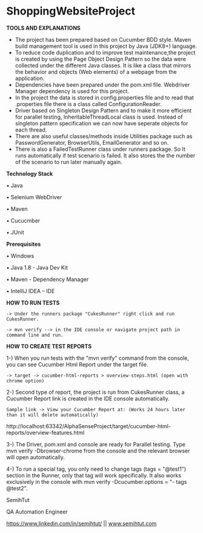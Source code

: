 # ShoppingWebsiteProject


**TOOLS AND EXPLANATIONS**

- The project has been prepared based on Cucumber BDD style. Maven build management tool is used in this project by Java (JDK8+) language. 
- To reduce code duplication and to improve test maintenance,the project is created by using the Page Object Design Pattern so the data were collected under the different Java classes. It is like a class that mirrors the behavior and objects (Web elements) of a webpage from the application. 
- Dependencies have been prepared under the pom.xml file. Webdriver Manager dependency is used for this project. 
- In the project the data is stored in config.properties file and to read that .properties file there is a class called ConfigurationReader. 
- Driver based on Singleton Design Pattern and to make it more efficient for parallel testing, InheritableThreadLocal class is used. Instead of singleton pattern specification we can now have seperate objects for each thread.
- There are also useful classes/methods inside Utilities package such as PasswordGenerator, BrowserUtils, EmailGenerator and so on.
- There is also a FailedTestRunner class under runners package. So It runs automatically if test scenario is failed. It also stores the the number of the scenario to run later manually again.

**Technology Stack**

• Java

• Selenium WebDriver

• Maven

• Cucucmber

• JUnit

**Prerequisites**

• Windows

• Java 1.8 - Java Dev Kit

• Maven - Dependency Manager

• IntelliJ IDEA – IDE

**HOW TO RUN TESTS**
```
-> Under the runners package "CukesRunner" right click and run CukesRunner. 

-> mvn verify --> in the IDE console or navigate project path in command line and run.
```
**HOW TO CREATE TEST REPORTS**

1-) When you run tests with the "mvn verify" command from the console, you can see Cucumber Html Report under the target file.
```
-> target -> cucumber-html-reports > overview-steps.html (open with chrome option)
```
2-) Second type of report, the project is run from CukesRunner class, a Cucumber Report link is created in the IDE console automatically.
```
Sample link -> View your Cucumber Report at: (Works 24 hours later than it will delete automatically)
```
http://localhost:63342/AlphaSenseProject/target/cucumber-html-reports/overview-features.html

3-) The Driver, pom.xml and console are ready for Parallel testing. Type mvn verify -Dbrowser-chrome from the console and the relevant browser will open automatically. 

4-) To run a special tag, you only need to change tags (tags = "@test1") section in the Runner, only that tag will work specifically. It also works exclusively in the console with mvn verify -Dcucumber.options = "- tags @test2". 


SemihTut

QA Automation Engineer 

https://www.linkedin.com/in/semihtut/  ||
www.semihtut.com






